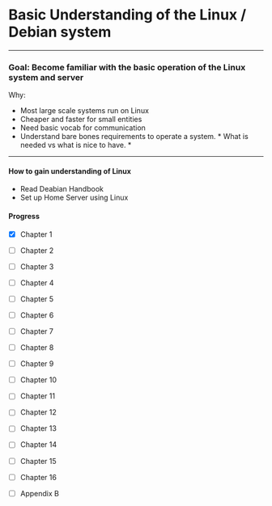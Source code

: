 # Basic Understanding of the Linux / Debian system
----

### Goal: Become familiar with the basic operation of the Linux system and server

Why:

* Most large scale systems run on Linux
* Cheaper and faster for small entities
* Need basic vocab for communication
* Understand bare bones requirements to operate a system. * What is needed vs what is nice to have. *

---

#### How to gain understanding of Linux

* Read Deabian Handbook
* Set up Home Server using Linux

#### Progress ####

- [x] Chapter 1 
- [ ] Chapter 2 
- [ ] Chapter 3 
- [ ] Chapter 4 
- [ ] Chapter 5 
- [ ] Chapter 6 
- [ ] Chapter 7 
- [ ] Chapter 8 
- [ ] Chapter 9 
- [ ] Chapter 10 
- [ ] Chapter 11 
- [ ] Chapter 12 
- [ ] Chapter 13 
- [ ] Chapter 14 
- [ ] Chapter 15 
- [ ] Chapter 16 
- [ ] Appendix B

